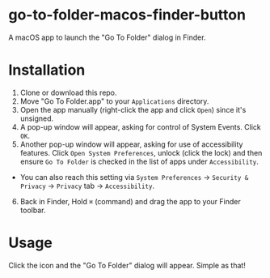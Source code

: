 # go-to-folder-macos-finder-button
A macOS app to launch the "Go To Folder" dialog in Finder.

# Installation
1. Clone or download this repo.
2. Move "Go To Folder.app" to your `Applications` directory.
3. Open the app manually (right-click the app and click `Open`) since it's unsigned.
4. A pop-up window will appear, asking for control of System Events. Click `OK`.
5. Another pop-up window will appear, asking for use of accessibility features. Click `Open System Preferences`, unlock (click the lock) and then ensure `Go To Folder` is checked in the list of apps under `Accessibility`.
  - You can also reach this setting via `System Preferences` → `Security & Privacy` → `Privacy` tab → `Accessibility`.
6. Back in Finder, Hold `⌘` (command) and drag the app to your Finder toolbar.

# Usage
Click the icon and the "Go To Folder" dialog will appear. Simple as that!
